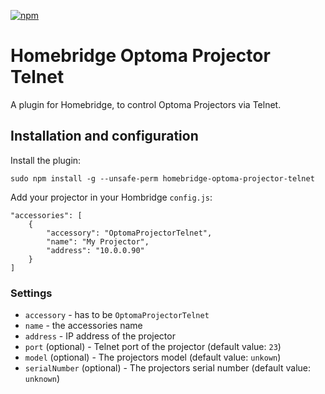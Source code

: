 [![npm](https://badgen.net/npm/v/homebridge-optoma-projector-telnet/latest)](https://www.npmjs.com/package/homebridge-optoma-projector-telnet) 

# Homebridge Optoma Projector Telnet

A plugin for Homebridge, to control Optoma Projectors via Telnet.

## Installation and configuration

Install the plugin:

```
sudo npm install -g --unsafe-perm homebridge-optoma-projector-telnet
```

Add your projector in your Hombridge `config.js`:

```
"accessories": [
    {
        "accessory": "OptomaProjectorTelnet",
        "name": "My Projector",
        "address": "10.0.0.90"
    }
]
```

### Settings

  * `accessory` - has to be `OptomaProjectorTelnet`
  * `name` - the accessories name
  * `address` - IP address of the projector
  * `port` (optional) - Telnet port of the projector (default value: `23`)
  * `model` (optional) - The projectors model (default value: `unkown`)
  * `serialNumber` (optional) - The projectors serial number (default value: `unknown`)
